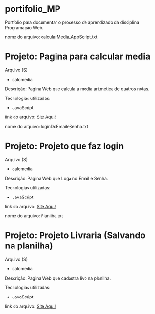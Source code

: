 # portifolio_MP
Portfolio para documentar o processo de aprendizado da disciplina Programação Web.

nome do arquivo: calcularMedia_AppScript.txt

<h1>Projeto: Pagina para calcular media</h1>

Arquivo (S):
<ul>
  <li>calcmedia</li>
</ul>  

Descriçâo:  Pagina Web que calcula a media aritmetica de quatros notas.

Tecnologias utilizadas:

<ul>
  <li>JavaScript</li>
</ul>
link do arquivo: <a href = "https://script.google.com/macros/s/AKfycby_8twYY5vIfYp4WKw1iIJTRcYHgC1oNa_1yj55-OMj4UHgUROwk9CKMS-bOu1-g5fBAQ/exec" > Site Aqui!</a>

nome do arquivo: loginDoEmaileSenha.txt

<h1>Projeto: Projeto que faz login </h1>

Arquivo (S):
<ul>
  <li>calcmedia</li>
</ul>  

Descriçâo:  Pagina Web que Loga no Email e Senha.

Tecnologias utilizadas:

<ul>
  <li>JavaScript</li>
</ul>
link do arquivo: <a href = "https://script.google.com/macros/s/AKfycbzxw0mR6v7OTgXI_-eiZJ3VvhPYkgmJkOttBNQd9-wWtW56Qx8uR_QrYci_Ohdq3zY/exec" > Site Aqui!</a>

nome do arquivo: Planilha.txt

<h1>Projeto: Projeto Livraria (Salvando na planilha) </h1>

Arquivo (S):
<ul>
  <li>calcmedia</li>
</ul>  

Descriçâo:  Pagina Web que cadastra livo na planilha.

Tecnologias utilizadas:

<ul>
  <li>JavaScript</li>
</ul>
link do arquivo: <a href = "https://script.google.com/macros/s/AKfycbw79Qub0ZzUDiqllvmbBwYuv4gOGzYFL1_XHA62bUqptHUHRU5d2XssttZXC25akFXF/exec" > Site Aqui!</a>


